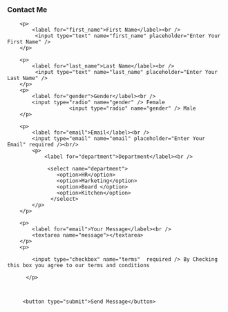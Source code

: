 <h3>Contact Me</h3>

<form action="processform.php" method="POST">
       
		<p>
			<label for="first_name">First Name</label><br />
			 <input type="text" name="first_name" placeholder="Enter Your First Name" />
		</p>

		<p>
			<label for="last_name">Last Name</label><br />
			 <input type="text" name="last_name" placeholder="Enter Your Last Name" />
		</p>
		<p>
			<label for="gender">Gender</label><br />
			<input type="radio" name="gender" /> Female 
                        <input type="radio" name="gender" /> Male
		</p>

		<p>
			<label for="email">Email</label><br />
			<input type="email" name="email" placeholder="Enter Your Email" required /><br/>
			<p>
                <label for="department">Department</label><br />

                 <select name="department">
                    <option>HR</option>
                    <option>Marketing</option>
                    <option>Board </option>
                    <option>Kitchen</option>
                  </select>
            </p>
		</p>

		<p>
			<label for="email">Your Message</label><br />
			<textarea name="message"></textarea>
		</p>
		<p>
		
			<input type="checkbox" name="terms"  required /> By Checking this box you agree to our terms and conditions
					  
		  </p>

        
        
         <button type="submit">Send Message</button>

</form>

<?php 

print_r($_POST)

?>
